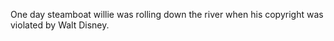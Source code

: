 One day steamboat willie was rolling down the river when his copyright was violated by Walt Disney. 